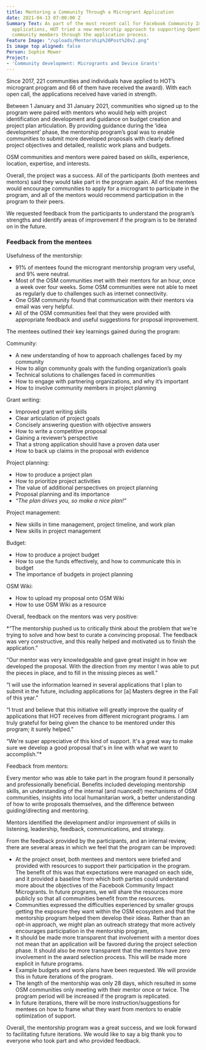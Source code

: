 ```yaml
---
title: Mentoring a Community Through a Microgrant Application
date: 2021-04-13 07:00:00 Z
Summary Text: As part of the most recent call for Facebook Community Impact Microgrant
  applications, HOT tried a new mentorship approach to supporting OpenStreetMap (OSM)
  community members through the application process.
Feature Image: "/uploads/Mentorship%20Post%20v2.png"
Is image top aligned: false
Person: Sophie Mower
Project:
- 'Community development: Microgrants and Device Grants'
---
```


Since 2017, 221 communities and individuals have applied to HOT’s microgrant program and 66 of them have received the award). With each open call, the applications received have varied in strength. 

Between 1 January and 31 January 2021, communities who signed up to the program were paired with mentors who would help with project identification and development and guidance on budget creation and project plan articulation. By providing guidance during the ‘idea development’ phase, the mentorship program’s goal was to enable communities to submit more developed proposals with clearly defined project objectives and detailed, realistic work plans and budgets. 

OSM communities and mentors were paired based on skills, experience, location, expertise, and interests. 

Overall, the project was a success. All of the participants (both mentees and mentors) said they would take part in the program again. All of the mentees would encourage communities to apply for a microgrant to participate in the program, and all of the mentors would recommend participation in the program to their peers. 

We requested feedback from the participants to understand the program’s strengths and identify areas of improvement if the program is to be iterated on in the future. 

### Feedback from the mentees

Usefulness of the mentorship: 
* 91% of mentees found the microgrant mentorship program very useful, and 9% were neutral.
* Most of the OSM communities met with their mentors for an hour, once a week over four weeks. Some OSM communities were not able to meet as regularly due to challenges such as internet connectivity. 
* One OSM community found that communication with their mentors via email was very helpful. 
* All of the OSM communities feel that they were provided with appropriate feedback and useful suggestions for proposal improvement. 

The mentees outlined their key learnings gained during the program: 

Community:
* A new understanding of how to approach challenges faced by my community
* How to align community goals with the funding organization’s goals
* Technical solutions to challenges faced in communities
* How to engage with partnering organizations, and why it’s important
* How to involve community members in project planning

Grant writing:
* Improved grant writing skills
* Clear articulation of project goals
* Concisely answering question with objective answers
* How to write a competitive proposal
* Gaining a reviewer’s perspective
* That a strong application should have a proven data user 
* How to back up claims in the proposal with evidence 

Project planning:
* How to produce a project plan 
* How to prioritize project activities 
* The value of additional perspectives on project planning
* Proposal planning and its importance
* *“The plan drives you, so make a nice plan!”*

Project management:
* New skills in time management, project timeline, and work plan
* New skills in project management 

Budget:
* How to produce a project budget
* How to use the funds effectively, and how to communicate this in budget
* The importance of budgets in project planning

OSM Wiki:
* How to upload my proposal onto OSM Wiki 
* How to use OSM Wiki as a resource

Overall, feedback on the mentors was very positive:

*“The mentorship pushed us to critically think about the problem that we're trying to solve and how best to curate a convincing proposal. The feedback was very constructive, and this really helped and motivated us to finish the application.”

“Our mentor was very knowledgeable and gave great insight in how we developed the proposal.
With the direction from my mentor I was able to put the pieces in place, and to fill in the missing pieces as well.”

“I will use the information learned in several applications that I plan to submit in the future, including applications for [a] Masters degree in the Fall of this year.”

“I trust and believe that this initiative will greatly improve the quality of applications that HOT receives from different microgrant programs. I am truly grateful for being given the chance to be mentored under this program; it surely helped.”

“We're super appreciative of this kind of support. It's a great way to make sure we develop a good proposal that's in line with what we want to accomplish.”*

Feedback from mentors: 

Every mentor who was able to take part in the program found it personally and professionally beneficial. Benefits included developing mentorship skills, an understanding of the internal (and nuanced!) mechanisms of OSM communities, insights into local humanitarian work, a better understanding of how to write proposals themselves, and the difference between guiding/directing and mentoring. 

Mentors identified the development and/or improvement of skills in listening, leadership, feedback, communications, and strategy. 

From the feedback provided by the participants, and an internal review, there are several areas in which we feel that the program can be improved: 

* At the project onset, both mentees and mentors were briefed and provided with resources to support their participation in the program. The benefit of this was that expectations were managed on each side, and it provided a baseline from which both parties could understand more about the objectives of the Facebook Community Impact Microgrants. In future programs, we will share the resources more publicly so that all communities benefit from the resources. 
* Communities expressed the difficulties experienced by smaller groups getting the exposure they want within the OSM ecosystem and that the mentorship program helped them develop their ideas. Rather than an opt-in approach, we might plan an outreach strategy that more actively encourages participation in the mentorship program,
* It should be made more transparent that involvement with a mentor does not mean that an application will be favored during the project selection phase. It should also be more transparent that the mentors have zero involvement in the award selection process. This will be made more explicit in future programs. 
* Example budgets and work plans have been requested. We will provide this in future iterations of the program. 
* The length of the mentorship was only 28 days, which resulted in some OSM communities only meeting with their mentor once or twice. The program period will be increased if the program is replicated. 
* In future iterations, there will be more instruction/suggestions for mentees on how to frame what they want from mentors to enable optimization of support. 

Overall, the mentorship program was a great success, and we look forward to facilitating future iterations. We would like to say a big thank you to everyone who took part and who provided feedback. 
